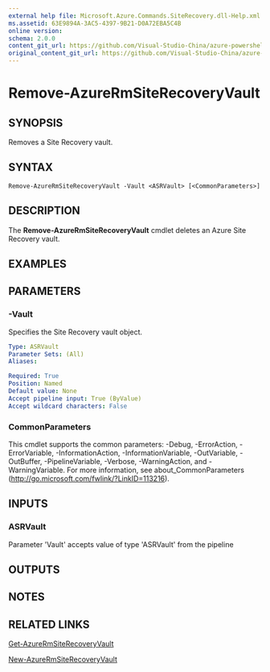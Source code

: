 ```yaml
---
external help file: Microsoft.Azure.Commands.SiteRecovery.dll-Help.xml
ms.assetid: 63E9894A-3AC5-4397-9B21-D0A72EBA5C4B
online version:
schema: 2.0.0
content_git_url: https://github.com/Visual-Studio-China/azure-powershell/blob/preview/src/ResourceManager/SiteRecovery/Commands.SiteRecovery/help/Remove-AzureRmSiteRecoveryVault.md
original_content_git_url: https://github.com/Visual-Studio-China/azure-powershell/blob/preview/src/ResourceManager/SiteRecovery/Commands.SiteRecovery/help/Remove-AzureRmSiteRecoveryVault.md
---
```


# Remove-AzureRmSiteRecoveryVault

## SYNOPSIS
Removes a Site Recovery vault.

## SYNTAX

```
Remove-AzureRmSiteRecoveryVault -Vault <ASRVault> [<CommonParameters>]
```

## DESCRIPTION
The **Remove-AzureRmSiteRecoveryVault** cmdlet deletes an Azure Site Recovery vault.

## EXAMPLES

## PARAMETERS

### -Vault
Specifies the Site Recovery vault object.

```yaml
Type: ASRVault
Parameter Sets: (All)
Aliases: 

Required: True
Position: Named
Default value: None
Accept pipeline input: True (ByValue)
Accept wildcard characters: False
```

### CommonParameters
This cmdlet supports the common parameters: -Debug, -ErrorAction, -ErrorVariable, -InformationAction, -InformationVariable, -OutVariable, -OutBuffer, -PipelineVariable, -Verbose, -WarningAction, and -WarningVariable. For more information, see about_CommonParameters (http://go.microsoft.com/fwlink/?LinkID=113216).

## INPUTS

### ASRVault

Parameter 'Vault' accepts value of type 'ASRVault' from the pipeline

## OUTPUTS

## NOTES

## RELATED LINKS

[Get-AzureRmSiteRecoveryVault](./Get-AzureRmSiteRecoveryVault.md)

[New-AzureRmSiteRecoveryVault](./New-AzureRmSiteRecoveryVault.md)
